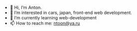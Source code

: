 - 👋 Hi, I’m Anton.
- 👀 I’m interested in cars, japan, front-end web development.
- 🌱 I’m currently learning web-development
- 📫 How to reach me: ntoon@ya.ru

<!---
mrFTO/mrFTO is a ✨ special ✨ repository because its `README.md` (this file) appears on your GitHub profile.
You can click the Preview link to take a look at your changes.
--->
